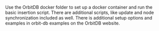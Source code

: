 Use the OrbitDB docker folder to set up a docker container and run the basic insertion script. There are additional scripts, like update and node synchronization included as well. There is additional setup options and examples in orbit-db examples on the OrbitDB website.